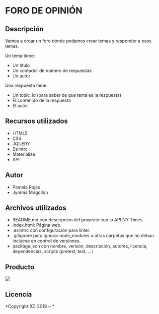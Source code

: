 # FORO DE OPINIÓN

## Descripción
Vamos a crear un foro donde podamos crear temas y responder a esos temas.

Un tema tiene:

* Un título
* Un contador de número de respuestas
* Un autor


Una respuesta tiene:

* Un topic_id (para saber de que tema es la respuesta)
* El contenido de la respuesta
* El autor


##  Recursos utilizados

* HTML5
* CSS
* JQUERY
* Eslintrc 
* Materialize
* API 



## Autor
* Pamela Rojas
* Jymma Mogollon

## Archivos utilizados

* README.md con descripción del proyecto con la  API NY Times.
* index.html: Página web.
* .eslintrc con configuración para linter.
* .gitignore para ignorar node_modules u otras carpetas que no deban incluirse en control de versiones.
* package.json con nombre, versión, descripción, autores, licencia, dependencias, scripts (pretest, test, ...)

## Producto

![](public/assets/images/.png)

## Licencia

*Copyright (C) 2018 ~ *
